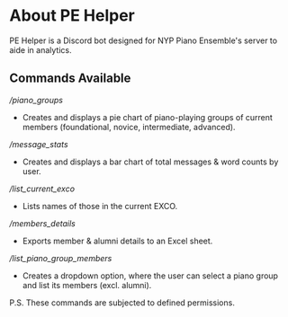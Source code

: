 # About PE Helper
PE Helper is a Discord bot designed for NYP Piano Ensemble's server to aide in analytics.

## Commands Available
*/piano_groups*
- Creates and displays a pie chart of piano-playing groups of current members (foundational, novice, intermediate, advanced).

*/message_stats*
- Creates and displays a bar chart of total messages & word counts by user.

*/list_current_exco*
- Lists names of those in the current EXCO.

*/members_details*
- Exports member & alumni details to an Excel sheet.

*/list_piano_group_members*
- Creates a dropdown option, where the user can select a piano group and list its members (excl. alumni).

P.S. These commands are subjected to defined permissions.
